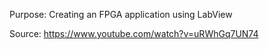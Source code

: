 Purpose: Creating an FPGA application using LabView

Source: https://www.youtube.com/watch?v=uRWhGq7UN74
